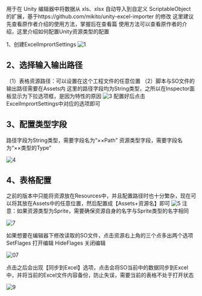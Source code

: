 用于在 Unity 编辑器中将数据从 xls、xlsx 自动导入到自定义 ScriptableObject 的扩展，基于https://github.com/mikito/unity-excel-importer 的修改
这里建议先查看原作者介绍的使用方法，掌握后在查看篇
使用方法可以查看原作者的介绍，这里介绍如何配置Unity资源类型的配置

 1、创建ExcelImprortSettings
![1](https://github.com/user-attachments/assets/2de488d3-1742-4061-95d3-3cef112ef626)

## 2、选择输入输出路径
（1）表格资源路径：可以设置在这个工程文件的任意位置
（2）脚本与SO文件的输出路径需要在Assets内
这里的路径字段均为String类型，之所以在Inspector面板显示为下拉选项框，是因为特性的原因
![3](https://github.com/user-attachments/assets/7d958b33-148b-44f8-8a4f-fa6fa28f52fa)
配置好后点击ExcelImprortSettings中对应的选项即可
## 3、配置类型字段
路径字段为String类型，需要字段名为“××Path”
资源类型字段，需要字段名为“××类型的Type”

![4](https://github.com/user-attachments/assets/ce7da973-b642-4d83-b744-aee1646855dc)

## 4、表格配置
之前的版本中只能将资源放在Resources中，并且配置路径时也十分繁杂，现在可以将其放在Assets中的任意位置，然后配置成【Assets+资源名】即可
![5](https://github.com/user-attachments/assets/cf05deb9-8928-46ed-af5d-8f7acedf5e44)
注意：如果资源类型为Sprite，需要确保资源自身的名字与Sprite类型的名字相同

![7](https://github.com/user-attachments/assets/e1bf1c04-cb9c-4827-be4e-87b826a5846b)

如果想要在编辑器下修改读取的SO文件，点击资源右上角的三个点多出两个选项
SetFlages 打开编辑
HideFlages 关闭编辑

![07](https://github.com/user-attachments/assets/696841a7-d001-4c75-86db-a3b0b1525d97)

点击之后会出现【同步到Excel】选项，点击会将SO当前中的数据同步到Excel中，并将当前的Excel文件内容备份，防止失误，需要当前的表格不处于打开状态

![9](https://github.com/user-attachments/assets/091a372c-3e5e-458c-948f-9bb540a91db6)
